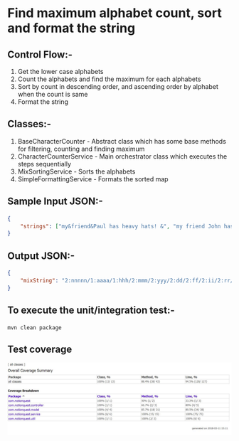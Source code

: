 # Find maximum alphabet count, sort and format the string

## Control Flow:-

1. Get the lower case alphabets
2. Count the alphabets and find the maximum for each alphabets
3. Sort by count in descending order, and ascending order by alphabet when the count is same
4. Format the string

## Classes:-

1. BaseCharacterCounter - Abstract class which has some base methods for filtering, counting and finding maximum
2. CharacterCounterService - Main orchestrator class which executes the steps sequentially
3. MixSortingService - Sorts the alphabets
4. SimpleFormattingService - Formats the sorted map

## Sample Input JSON:-
```json
{
	"strings": ["my&friend&Paul has heavy hats! &", "my friend John has many many friends &"]
}
```
## Output JSON:-

```json
{
    "mixString": "2:nnnnn/1:aaaa/1:hhh/2:mmm/2:yyy/2:dd/2:ff/2:ii/2:rr/=:ee/=:ss"
}
```

## To execute the unit/integration test:-

    mvn clean package

## Test coverage

![Test Coverage Report](https://github.com/notionquest/charactercount/blob/master/Test_Coverage_Report.JPG)